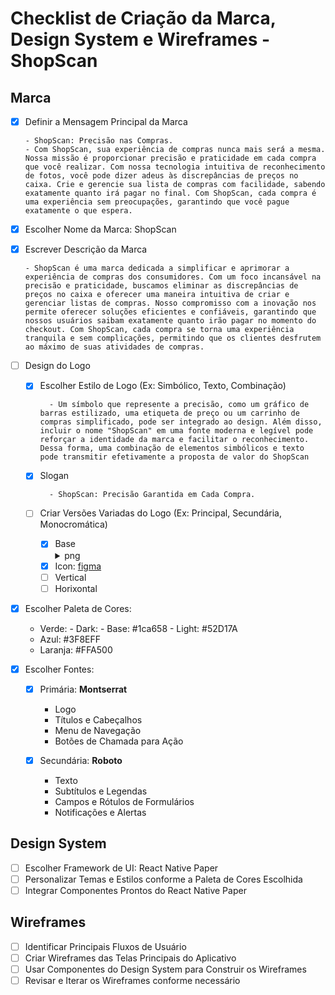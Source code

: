 # Checklist de Criação da Marca, Design System e Wireframes - ShopScan

## Marca

- [x] Definir a Mensagem Principal da Marca

      - ShopScan: Precisão nas Compras.
      - Com ShopScan, sua experiência de compras nunca mais será a mesma. Nossa missão é proporcionar precisão e praticidade em cada compra que você realizar. Com nossa tecnologia intuitiva de reconhecimento de fotos, você pode dizer adeus às discrepâncias de preços no caixa. Crie e gerencie sua lista de compras com facilidade, sabendo exatamente quanto irá pagar no final. Com ShopScan, cada compra é uma experiência sem preocupações, garantindo que você pague exatamente o que espera.
- [x] Escolher Nome da Marca: ShopScan
- [x] Escrever Descrição da Marca

      - ShopScan é uma marca dedicada a simplificar e aprimorar a experiência de compras dos consumidores. Com um foco incansável na precisão e praticidade, buscamos eliminar as discrepâncias de preços no caixa e oferecer uma maneira intuitiva de criar e gerenciar listas de compras. Nosso compromisso com a inovação nos permite oferecer soluções eficientes e confiáveis, garantindo que nossos usuários saibam exatamente quanto irão pagar no momento do checkout. Com ShopScan, cada compra se torna uma experiência tranquila e sem complicações, permitindo que os clientes desfrutem ao máximo de suas atividades de compras.
- [ ] Design do Logo
  - [x] Escolher Estilo de Logo (Ex: Simbólico, Texto, Combinação)
  
          - Um símbolo que represente a precisão, como um gráfico de barras estilizado, uma etiqueta de preço ou um carrinho de compras simplificado, pode ser integrado ao design. Além disso, incluir o nome "ShopScan" em uma fonte moderna e legível pode reforçar a identidade da marca e facilitar o reconhecimento. Dessa forma, uma combinação de elementos simbólicos e texto pode transmitir efetivamente a proposta de valor do ShopScan
  - [x] Slogan
  
          - ShopScan: Precisão Garantida em Cada Compra.
  - [ ] Criar Versões Variadas do Logo (Ex: Principal, Secundária, Monocromática)
           
      - [x] Base
            <details><summary>png</summary>![logo](https://github.com/brunovjk/ShopScan/assets/95647348/30cd5000-ed9f-4a03-bf8c-ddd7217d1a40)</details>
       - [x] Icon:
             [figma](https://www.figma.com/file/3m6xt4aIb66zcDF8L2VEqC/ShopScan---Design-System?type=design&node-id=2303-66&mode=design)
       - [ ] Vertical
       - [ ] Horixontal
            
- [x] Escolher Paleta de Cores:
  - Verde: 
        - Dark:
        - Base: #1ca658
        - Light: #52D17A
  - Azul: #3F8EFF
  - Laranja: #FFA500
    
- [x] Escolher Fontes:
  - [x] Primária: **Montserrat**
    - Logo
    - Títulos e Cabeçalhos
    - Menu de Navegação
    - Botões de Chamada para Ação
      
  - [x] Secundária: **Roboto**
    - Texto
    - Subtítulos e Legendas
    - Campos e Rótulos de Formulários
    - Notificações e Alertas


## Design System

- [ ] Escolher Framework de UI: React Native Paper
- [ ] Personalizar Temas e Estilos conforme a Paleta de Cores Escolhida
- [ ] Integrar Componentes Prontos do React Native Paper

## Wireframes

- [ ] Identificar Principais Fluxos de Usuário
- [ ] Criar Wireframes das Telas Principais do Aplicativo
- [ ] Usar Componentes do Design System para Construir os Wireframes
- [ ] Revisar e Iterar os Wireframes conforme necessário
